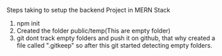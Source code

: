 Steps taking to setup the backend Project in MERN Stack

1. npm init
2. Created the folder public/temp(This are empty folder)
3. git dont track empty folders and push it on github, that why created a file called ".gitkeep" so after this git started detecting empty folders.